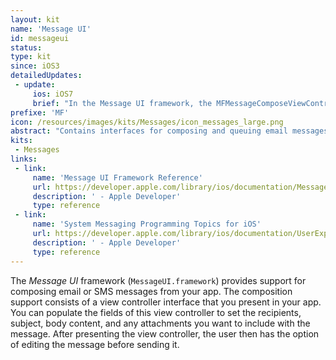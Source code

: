 ```yaml
---
layout: kit
name: 'Message UI'
id: messageui
status:
type: kit
since: iOS3
detailedUpdates:
 - update:
     ios: iOS7
     brief: "In the Message UI framework, the MFMessageComposeViewController class adds support for attaching files to messages."
prefixe: 'MF'
icon: /resources/images/kits/Messages/icon_messages_large.png
abstract: "Contains interfaces for composing and queuing email messages."
kits:
 - Messages
links:
 - link:
     name: 'Message UI Framework Reference'
     url: https://developer.apple.com/library/ios/documentation/MessageUI/Reference/MessageUI_Framework_Reference/index.html
     description: ' - Apple Developer'
     type: reference
 - link:
     name: 'System Messaging Programming Topics for iOS'
     url: https://developer.apple.com/library/ios/documentation/UserExperience/Conceptual/SystemMessaging_TopicsForIOS/Introduction/Introduction.html
     description: ' - Apple Developer'
     type: reference
---
```


The *Message UI* framework (`MessageUI.framework`) provides support for composing email or SMS messages from your app. The composition support consists of a view controller interface that you present in your app. You can populate the fields of this view controller to set the recipients, subject, body content, and any attachments you want to include with the message. After presenting the view controller, the user then has the option of editing the message before sending it.

